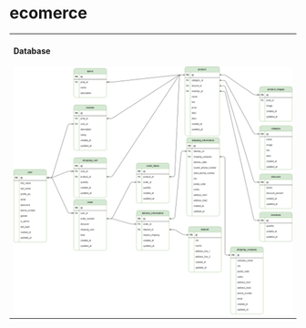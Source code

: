 # ecomerce
<table>
    <tr>
        <td>
            <h4>Database</h4>
            <img src="img/db.png" alt="database">
        </td>
    </tr>
</table>

[comment]: <> (todo update diagram)